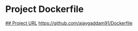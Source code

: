# Project Dockerfile

[## Project URL](https://github.com/ajaygaddam91/Dockerfile)
https://github.com/ajaygaddam91/Dockerfile

